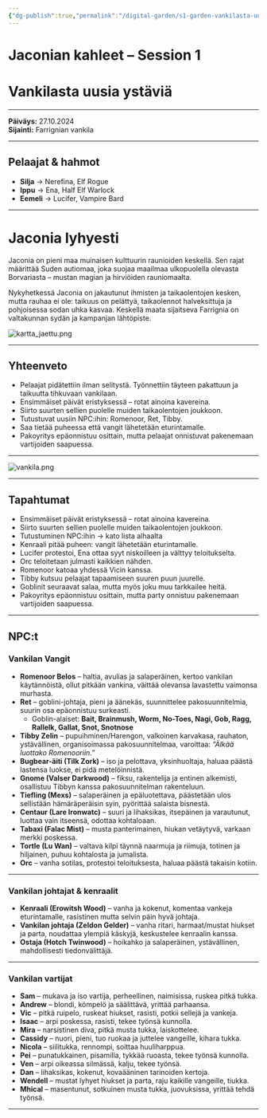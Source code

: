 ```yaml
---
{"dg-publish":true,"permalink":"/digital-garden/s1-garden-vankilasta-uusia-ystaeviae/","created":"2025-10-03T22:04:24.203+03:00","updated":"2025-10-05T10:38:11.661+03:00"}
---
```


# Jaconian kahleet – Session 1 
# Vankilasta uusia ystäviä
---

**Päiväys:** 27.10.2024  
**Sijainti:** Farrignian vankila

---

## Pelaajat & hahmot

- **Silja** → Nerefina, Elf Rogue
- **Ippu** → Ena, Half Elf Warlock
- **Eemeli** → Lucifer, Vampire Bard
    
---

# Jaconia lyhyesti

Jaconia on pieni maa muinaisen kulttuurin raunioiden keskellä. Sen rajat määrittää Suden autiomaa, joka suojaa maailmaa ulkopuolella olevasta Borvariasta – mustan magian ja hirviöiden rauniomaalta.

Nykyhetkessä Jaconia on jakautunut ihmisten ja taikaolentojen kesken, mutta rauhaa ei ole: taikuus on pelättyä, taikaolennot halveksittuja ja pohjoisessa sodan uhka kasvaa. Keskellä maata sijaitseva Farrignia on valtakunnan sydän ja kampanjan lähtöpiste.

![kartta_jaettu.png](/img/user/Kuvat/kartta_jaettu.png)

---

## Yhteenveto

- Pelaajat pidätettiin ilman selitystä. Työnnettiin täyteen pakattuun ja taikuutta tihkuvaan vankilaan.
- Ensimmäiset päivät eristyksessä – rotat ainoina kavereina.
- Siirto suurten sellien puolelle muiden taikaolentojen joukkoon.
- Tutustuvat uusiin NPC:ihin: Romenoor, Ret, Tibby.
- Saa tietää puheessa että vangit lähetetään eturintamalle.
- Pakoyritys epäonnistuu osittain, mutta pelaajat onnistuvat pakenemaan vartijoiden saapuessa.
---
![vankila.png](/img/user/Kuvat/vankila.png)

---

## Tapahtumat

- Ensimmäiset päivät eristyksessä – rotat ainoina kavereina.
- Siirto suurten sellien puolelle muiden taikaolentojen joukkoon.
- Tutustuminen NPC:ihin -> kato lista alhaalta
- Kenraali pitää puheen: vangit lähetetään eturintamalle.
- Lucifer protestoi, Ena ottaa syyt niskoilleen ja välttyy teloitukselta.
- Orc teloitetaan julmasti kaikkien nähden.
- Romenoor katoaa yhdessä Vicin kanssa.
- Tibby kutsuu pelaajat tapaamiseen suuren puun juurelle.
- Goblinit seuraavat salaa, mutta myös joku muu tarkkailee heitä.
- Pakoyritys epäonnistuu osittain, mutta party onnistuu pakenemaan vartijoiden saapuessa.
---

## NPC:t

### Vankilan Vangit

- **Romenoor Belos** – haltia, avulias ja salaperäinen, kertoo vankilan käytännöistä, ollut pitkään vankina, väittää olevansa lavastettu vaimonsa murhasta.
- **Ret** – goblini-johtaja, pieni ja äänekäs, suunnittelee pakosuunnitelmia, suurin osa epäonnistuu surkeasti.
    - Goblin-alaiset: **Bait, Brainmush, Worm, No-Toes, Nagi, Gob, Ragg, Rallelk, Gallat, Snot, Snotnose**
- **Tibby Zelin** – pupuihminen/Harengon, valkoinen karvakasa, rauhaton, ystävällinen, organisoimassa pakosuunnitelmaa, varoittaa: _“Älkää luottako Romenooriin.”_
- **Bugbear-äiti (Tilk Zork)** – iso ja pelottava, yksinhuoltaja, haluaa päästä lastensa luokse, ei pidä metelöinnistä.
- **Gnome (Valser Darkwood)** – fiksu, rakentelija ja entinen alkemisti, osallistuu Tibbyn kanssa pakosuunnitelman rakenteluun.
- **Tiefling (Mexs)** – salaperäinen ja epäluotettava, päästetään ulos sellistään hämäräperäisin syin, pyörittää salaista bisnestä.
- **Centaur (Lare Ironwatc)** – suuri ja lihaksikas, itsepäinen ja varautunut, luottaa vain itseensä, odottaa kohtaloaan.
- **Tabaxi (Falac Mist)** – musta panterimainen, hiukan vetäytyvä, varkaan merkki poskessa.
- **Tortle (Lu Wan)** – valtava kilpi täynnä naarmuja ja riimuja, totinen ja hiljainen, puhuu kohtalosta ja jumalista.
- **Orc**  – vanha sotilas, protestoi teloituksesta, haluaa päästä takaisin kotiin.
---

### Vankilan johtajat & kenraalit

- **Kenraali (Erowitsh Wood)** – vanha ja kokenut, komentaa vankeja eturintamalle, rasistinen mutta selvin päin hyvä johtaja.
- **Vankilan johtaja (Zeldon Gelder)** – vanha ritari, harmaat/mustat hiukset ja parta, noudattaa ylempiä käskyjä, keskustelee kenraalin kanssa.
- **Ostaja (Hotch Twinwood)** – hoikahko ja salaperäinen, ystävällinen, mahdollisesti tiedonvälittäjä.
---

### Vankilan vartijat

- **Sam** – mukava ja iso vartija, perheellinen, naimisissa, ruskea pitkä tukka.
- **Andrew** – blondi, kömpelö ja säälittävä, yrittää parhaansa.
- **Vic** – pitkä ruipelo, ruskeat hiukset, rasisti, potkii sellejä ja vankeja.
- **Isaac** – arpi poskessa, rasisti, tekee työnsä kunnolla.
- **Mira** – narsistinen diva, pitkä musta tukka, laiskottelee.
- **Cassidy** – nuori, pieni, tuo ruokaa ja juttelee vangeille, kihara tukka.
- **Nicola** – siilitukka, rennompi, soittaa huuliharppua.
- **Pei** – punatukkainen, pisamilla, tykkää ruoasta, tekee työnsä kunnolla.
- **Ven** – arpi oikeassa silmässä, kalju, tekee työnsä.
- **Dan** – lihaksikas, kokenut, kovaääninen tarinoiden kertoja.
- **Wendell** – mustat lyhyet hiukset ja parta, raju kaikille vangeille, tiukka.
- **Mhical** – masentunut, sotkuinen musta tukka, juovuksissa, yrittää tehdä työnsä.
---
